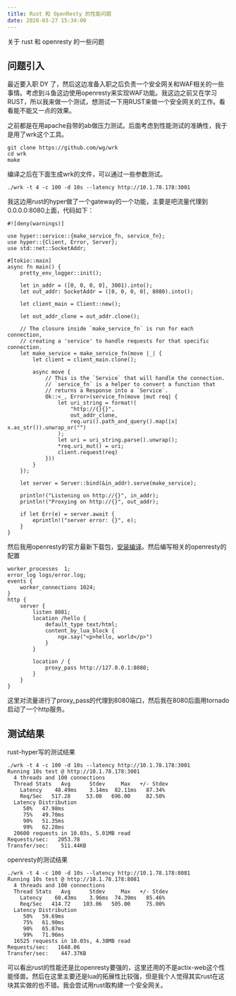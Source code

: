 ```yaml
---
title: Rust 和 OpenResty 的性能问题
date: 2020-03-27 15:34:00
---
```

关于 rust 和 openresty 的一些问题

## 问题引入

最近要入职 DY 了，然后这边准备入职之后负责一个安全网关和WAF相关的一些事情。考虑到斗鱼这边使用openresty来实现WAF功能。我这边之前又在学习RUST，所以我来做一个测试，想测试一下用RUST来做一个安全网关的工作。看看能不能又一点的效果。

之前都是在用apache自带的ab做压力测试。后面考虑到性能测试的准确性，我于是用了wrk这个工具。

```
git clone https://github.com/wg/wrk
cd wrk
make
```
编译之后在下面生成wrk的文件，可以通过一些参数测试。

```
./wrk -t 4 -c 100 -d 10s --latency http://10.1.78.178:3001
```

我这边用rust的hyper做了一个gateway的一个功能，主要是吧流量代理到0.0.0.0:8080上面，代码如下：

```
#![deny(warnings)]

use hyper::service::{make_service_fn, service_fn};
use hyper::{Client, Error, Server};
use std::net::SocketAddr;

#[tokio::main]
async fn main() {
    pretty_env_logger::init();

    let in_addr = ([0, 0, 0, 0], 3001).into();
    let out_addr: SocketAddr = ([0, 0, 0, 0], 8080).into();

    let client_main = Client::new();

    let out_addr_clone = out_addr.clone();

    // The closure inside `make_service_fn` is run for each connection,
    // creating a 'service' to handle requests for that specific connection.
    let make_service = make_service_fn(move |_| {
        let client = client_main.clone();

        async move {
            // This is the `Service` that will handle the connection.
            // `service_fn` is a helper to convert a function that
            // returns a Response into a `Service`.
            Ok::<_, Error>(service_fn(move |mut req| {
                let uri_string = format!(
                    "http://{}{}",
                    out_addr_clone,
                    req.uri().path_and_query().map(|x| x.as_str()).unwrap_or("")
                );
                let uri = uri_string.parse().unwrap();
                *req.uri_mut() = uri;
                client.request(req)
            }))
        }
    });

    let server = Server::bind(&in_addr).serve(make_service);

    println!("Listening on http://{}", in_addr);
    println!("Proxying on http://{}", out_addr);

    if let Err(e) = server.await {
        eprintln!("server error: {}", e);
    }
}
```

然后我用openresty的官方最新下载包，[安装编译](https://openresty.org/cn/getting-started.html)。然后编写相关的openresty的配置
```
worker_processes  1;
error_log logs/error.log;
events {
    worker_connections 1024;
}
http {
    server {
        listen 8081;
        location /hello {
            default_type text/html;
            content_by_lua_block {
                ngx.say("<p>hello, world</p>")
            }
        }

        location / {
            proxy_pass http://127.0.0.1:8080;
        }
    }
}
```
这里对流量进行了proxy_pass的代理到8080端口，然后我在8080后面用tornado启动了一个http服务。

## 测试结果

rust-hyper写的测试结果
```
./wrk -t 4 -c 100 -d 10s --latency http://10.1.78.178:3001
Running 10s test @ http://10.1.78.178:3001
  4 threads and 100 connections
  Thread Stats   Avg      Stdev     Max   +/- Stdev
    Latency    48.49ms    3.14ms  82.11ms   87.34%
    Req/Sec   517.28     53.08   696.00     82.50%
  Latency Distribution
     50%   47.98ms
     75%   49.70ms
     90%   51.35ms
     99%   62.28ms
  20600 requests in 10.03s, 5.01MB read
Requests/sec:   2053.78
Transfer/sec:    511.44KB
```

openresty的测试结果
```
./wrk -t 4 -c 100 -d 10s --latency http://10.1.78.178:8081
Running 10s test @ http://10.1.78.178:8081
  4 threads and 100 connections
  Thread Stats   Avg      Stdev     Max   +/- Stdev
    Latency    60.43ms    3.96ms  74.39ms   85.46%
    Req/Sec   414.72    103.06   505.00     75.00%
  Latency Distribution
     50%   59.69ms
     75%   61.90ms
     90%   65.07ms
     99%   71.96ms
  16525 requests in 10.03s, 4.38MB read
Requests/sec:   1648.06
Transfer/sec:    447.37KB
```

可以看出rust的性能还是比openresty要强的，这里还用的不是actix-web这个性能怪兽。然后在这里主要还是lua的拓展性比较强，但是我个人觉得其实rust在这块其实做的也不错。我会尝试用rust取构建一个安全网关。
